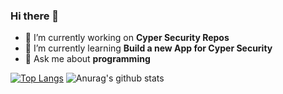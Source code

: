 ### Hi there 👋

- 🔭 I’m currently working on **Cyper Security Repos**
- 🌱 I’m currently learning **Build a new App for Cyper Security**
- 💬 Ask me about **programming**

[![Top Langs](https://github-readme-stats.vercel.app/api/top-langs/?username=0xGrayy&layout=compact&theme=dark&hide=c%23,html,cmake,css&langs_count=15)](https://github.com/anuraghazra/github-readme-stats) ![Anurag's github stats](https://github-readme-stats.vercel.app/api?username=0xGrayy&count_private=true&theme=dark&show_icons=true&include_all_commits=true&show_owner=true)
